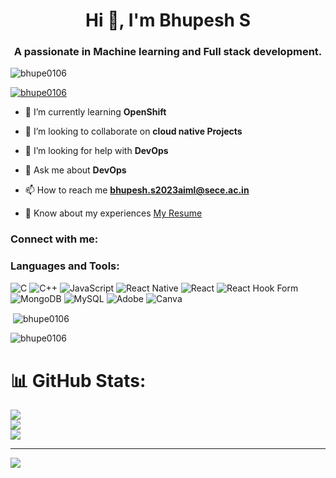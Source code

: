 <h1 align="center">Hi 👋, I'm Bhupesh S</h1>
<h3 align="center">A passionate in Machine learning and Full stack development.</h3>

<p align="left"> <img src="https://komarev.com/ghpvc/?username=bhupe0106&label=Profile%20views&color=0e75b6&style=flat" alt="bhupe0106" /> </p>

<p align="left"> <a href="https://github.com/ryo-ma/github-profile-trophy"><img src="https://github-profile-trophy.vercel.app/?username=bhupe0106" alt="bhupe0106" /></a> </p>

- 🌱 I’m currently learning **OpenShift**

- 👯 I’m looking to collaborate on **cloud native Projects**

- 🤝 I’m looking for help with **DevOps**

- 💬 Ask me about **DevOps**

- 📫 How to reach me **bhupesh.s2023aiml@sece.ac.in**

- 📄 Know about my experiences [My Resume](https://drive.google.com/drive/folders/1RMM3i8nVpksf5M2zvy1Pdf7VsU83H6oj?usp=drive_link)

<h3 align="left">Connect with me:</h3>
<p align="left">
</p>

<h3 align="left">Languages and Tools:</h3>

  ![C](https://img.shields.io/badge/c-%2300599C.svg?style=for-the-badge&logo=c&logoColor=white) ![C++](https://img.shields.io/badge/c++-%2300599C.svg?style=for-the-badge&logo=c%2B%2B&logoColor=white) ![JavaScript](https://img.shields.io/badge/javascript-%23323330.svg?style=for-the-badge&logo=javascript&logoColor=%23F7DF1E) ![React Native](https://img.shields.io/badge/react_native-%2320232a.svg?style=for-the-badge&logo=react&logoColor=%2361DAFB) ![React](https://img.shields.io/badge/react-%2320232a.svg?style=for-the-badge&logo=react&logoColor=%2361DAFB) ![React Hook Form](https://img.shields.io/badge/React%20Hook%20Form-%23EC5990.svg?style=for-the-badge&logo=reacthookform&logoColor=white) ![MongoDB](https://img.shields.io/badge/MongoDB-%234ea94b.svg?style=for-the-badge&logo=mongodb&logoColor=white) ![MySQL](https://img.shields.io/badge/mysql-4479A1.svg?style=for-the-badge&logo=mysql&logoColor=white) ![Adobe](https://img.shields.io/badge/adobe-%23FF0000.svg?style=for-the-badge&logo=adobe&logoColor=white) ![Canva](https://img.shields.io/badge/Canva-%2300C4CC.svg?style=for-the-badge&logo=Canva&logoColor=white)

  

<p>&nbsp;<img align="center" src="https://github-readme-stats.vercel.app/api?username=bhupe0106&show_icons=true&locale=en" alt="bhupe0106" /></p>

<p><img align="center" src="https://github-readme-streak-stats.herokuapp.com/?user=bhupe0106&" alt="bhupe0106" /></p>


# 📊 GitHub Stats:
![](https://github-readme-stats.vercel.app/api?username=bhupe0106&theme=radical&hide_border=false&include_all_commits=false&count_private=false)<br/>
![](https://nirzak-streak-stats.vercel.app/?user=bhupe0106&theme=radical&hide_border=false)<br/>
![](https://github-readme-stats.vercel.app/api/top-langs/?username=bhupe0106&theme=radical&hide_border=false&include_all_commits=false&count_private=false&layout=compact)

---
[![](https://visitcount.itsvg.in/api?id=bhupe0106&icon=0&color=0)](https://visitcount.itsvg.in)

<!-- Proudly created with GPRM ( https://gprm.itsvg.in ) -->
